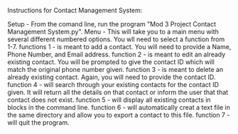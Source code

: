 Instructions for Contact Management System:

Setup - From the comand line, run the program "Mod 3 Project Contact Management System.py".
Menu - This will take you to a main menu with several different numbered options.  You wll need to select a function from 1-7.
functions 1 - is meant to add a contact.  You will need to provide a Name, Phone Number, and Email address.
function 2 - is meant to edit an already existing contact.  You will be prompted to give the contact ID which will match the original phone number given.
function 3 - is meant to delete an already existing contact.  Again, you will need to provide the contact ID.
function 4 - will search through your existing contacts for the contact ID given.  It will return all the details on that contact or inform the user that that contact does not exist.
function 5 - will display all existing contacts in blocks in the command line.
function 6 - will automatically creat a text file in the same directory and allow you to export a contact to this file.
function 7 - will quit the program.
